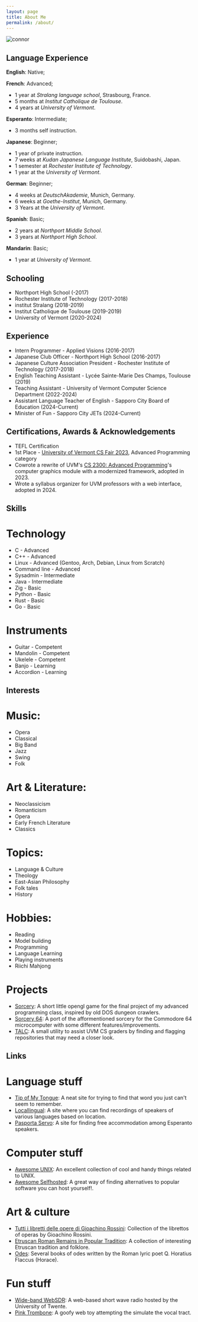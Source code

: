 ```yaml
---
layout: page
title: About Me
permalink: /about/
---
```


![connor](/images/about/me.jpg "connor")

## Language Experience
**English**: Native; 

**French**: Advanced;
- 1 year at *Stralang language school*, Strasbourg, France.
- 5 months at *Institut Catholique de Toulouse*.
- 4 years at *University of Vermont*.

**Esperanto**: Intermediate;
- 3 months self instruction.

**Japanese**: Beginner;
- 1 year of private instruction.
- 7 weeks at *Kudan Japanese Language Institute*, Suidobashi, Japan.
- 1 semester at *Rochester Institute of Technology*.
- 1 year at the *University of Vermont*.

**German**: Beginner;
- 4 weeks at *DeutschAkademie*, Munich, Germany.
- 6 weeks at *Goethe-Institut*, Munich, Germany.
- 3 Years at the *University of Vermont*.

**Spanish**: Basic;
- 2 years at *Northport Middle School*.
- 3 years at *Northport High School*.

**Mandarin**: Basic;
- 1 year at *University of Vermont*.

## Schooling
- Northport High School (-2017)
- Rochester Institute of Technology (2017-2018)
- institut Stralang (2018-2019)
- Institut Catholique de Toulouse (2019-2019)
- University of Vermont (2020-2024)

## Experience
- Intern Programmer - Applied Visions (2016-2017)
- Japanese Club Officer - Northport High School (2016-2017)
- Japanese Culture Association President - Rochester Institute of Technology (2017-2018)
- English Teaching Assistant - Lycée Sainte-Marie Des Champs, Toulouse (2019)
- Teaching Assistant - University of Vermont Computer Science Department (2022-2024)
- Assistant Language Teacher of English - Sapporo City Board of Education (2024-Current)
- Minister of Fun - Sapporo City JETs (2024-Current)

## Certifications, Awards & Acknowledgements
- TEFL Certification
- 1st Place - [University of Vermont CS Fair 2023](https://www.uvm.edu/news/cems/2023-computer-science-fair), Advanced Programming category
- Cowrote a rewrite of UVM's [CS 2300: Advanced Programming](https://catalogue.uvm.edu/undergraduate/courses/courselist/cs/)'s computer graphics module with a modernized framework, adopted in 2023.
- Wrote a syllabus organizer for UVM professors with a web interface, adopted in 2024.

## Skills 
# Technology
- C - Advanced
- C++ - Advanced
- Linux - Advanced (Gentoo, Arch, Debian, Linux from Scratch)
- Command line - Advanced
- Sysadmin - Intermediate
- Java - Intermediate
- Zig - Basic
- Python - Basic
- Rust - Basic
- Go - Basic

# Instruments
- Guitar - Competent
- Mandolin - Competent
- Ukelele - Competent
- Banjo - Learning
- Accordion - Learning

## Interests

# Music:
- Opera
- Classical
- Big Band
- Jazz
- Swing
- Folk

# Art & Literature:
- Neoclassicism
- Romanticism
- Opera
- Early French Literature
- Classics

# Topics:
- Language & Culture
- Theology
- East-Asian Philosophy
- Folk tales
- History

# Hobbies:
- Reading
- Model building
- Programming
- Language Learning
- Playing instruments
- Riichi Mahjong

# Projects
- [Sorcery](https://github.com/ConnorMilligan/sorcery): A short little opengl game for the final project of my advanced programming class, inspired by old DOS dungeon crawlers.
- [Sorcery 64](https://github.com/ConnorMilligan/sorcery64): A port of the afformentioned sorcery for the Commodore 64 microcomputer with some different features/improvements.
- [TALC](https://github.com/ConnorMilligan/talc): A small utility to assist UVM CS graders by finding and flagging repositories that may need a closer look.

## Links
# Language stuff

- [Tip of My Tongue](https://chir.ag/projects/tip-of-my-tongue/): A neat site for trying to find that word you just can't seem to remember.
- [Locallingual](https://localingual.com/): A site where you can find recordings of speakers of various languages based on location.
- [Pasporta Servo](https://www.pasportaservo.org/): A site for finding free accommodation among Esperanto speakers.

# Computer stuff

- [Awesome UNIX](https://github.com/sirredbeard/Awesome-UNIX): An excellent collection of cool and handy things related to UNIX.
- [Awesome Selfhosted](https://github.com/awesome-selfhosted/awesome-selfhosted): A great way of finding alternatives to popular software you can host yourself!.

# Art & culture

- [Tutti i libretti delle opere di Gioachino Rossini](https://archive.org/details/TuttiILibrettiDelleOpereDiGioachinoRossini/page/n121/mode/2up): Collection of the librettos of operas by Gioachino Rossini.
- [Etruscan Roman Remains in Popular Tradition](https://sacred-texts.com/pag/err/): A collection of interesting Etruscan tradition and folklore.
- [Odes](https://sacred-texts.com/pag/err/): Several books of odes written by the Roman lyric poet Q. Horatius Flaccus (Horace).

# Fun stuff

- [Wide-band WebSDR](http://websdr.ewi.utwente.nl:8901/): A web-based short wave radio hosted by the University of Twente.
- [Pink Trombone](https://dood.al/pinktrombone/): A goofy web toy attempting the simulate the vocal tract.
